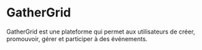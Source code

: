# GatherGrid
GatherGrid est une plateforme qui permet aux utilisateurs de créer, promouvoir, gérer et participer à des événements.

